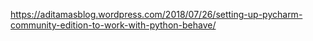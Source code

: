 https://aditamasblog.wordpress.com/2018/07/26/setting-up-pycharm-community-edition-to-work-with-python-behave/